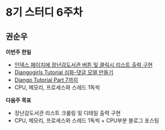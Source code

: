 # 8기 스터디 6주차

## 권순우
**이번주 한일**
- [인덱스 페이지에 장난감도서관 버튼 및 클릭시 리스트 출력 구현](https://github.com/KwonSoonWoo/Letsplayagain/commits/master)
- [Djangogirls Tutorial 심화-댓글 모델 만들기](http://kwonsoonwoo.pythonanywhere.com/)
- [Django Tutorial Part 7까지](https://github.com/KwonSoonWoo/django-tutorial)
- CPU, 메모리, 프로세스와 스레드 1독씩

**다음주 목표**
- 장난감도서관 리스트 크롤링 및 디테일 출력 구현
- CPU, 메모리, 프로세스와 스레드 1독씩 + CPU부분 블로그 포스팅
